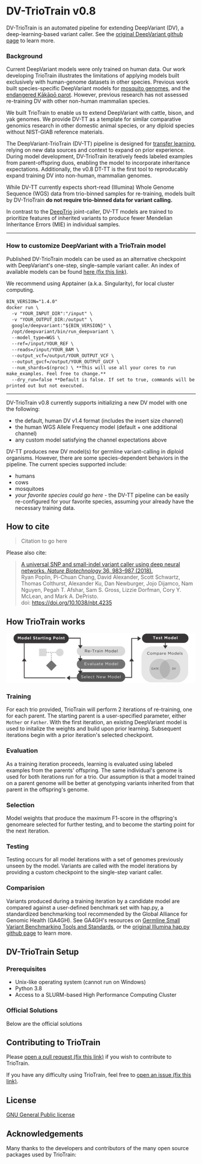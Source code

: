 # DV-TrioTrain v0.8
DV-TrioTrain is an automated pipeline for extending DeepVariant (DV), a deep-learning-based variant caller. See the [original DeepVariant github page](https://github.com/google/deepvariant) to learn more.

### Background
Current DeepVariant models were only trained on human data. Our work developing TrioTrain illustrates the limitations of applying models built exclusively with human-genome datasets in other species. Previous work built species-specific DeepVariant models for [mosquito genomes](https://google.github.io/deepvariant/posts/2018-12-05-improved-non-human-variant-calling-using-species-specific-deepvariant-models/), and the [endangered Kākāpō parot](https://www.biorxiv.org/content/10.1101/2022.10.22.513130v1.full). However, previous research has not assessed re-training DV with other non-human mammalian species. 

We built TrioTrain to enable us to extend DeepVariant with cattle, bison, and yak genomes. We provide DV-TT as a template for similar comparative genomics research in other domestic animal species, or any diploid species without NIST-GIAB reference materials. 

The DeepVariant-TrioTrain (DV-TT) pipeline is designed for [transfer learning](https://machinelearningmastery.com/transfer-learning-for-deep-learning/), relying on new data sources and context to expand on prior experience. During model development, DV-TrioTrain iteratively feeds labeled examples from parent-offspring duos, enabling the model to incorporate inheritance expectations.  Additionally, the v0.8 DT-TT is the first tool to reproducably expand training DV into non-human, mammalian genomes. 

While DV-TT currently expects short-read (Illumina) Whole Genome Sequence (WGS) data from trio-binned samples for re-training, models built by DV-TrioTrain **do not require trio-binned data for variant calling.** 

In contrast to the [DeepTrio](https://github.com/google/deepvariant/blob/r1.5/docs/deeptrio-details.md) joint-caller, DV-TT models are trained to prioritize features of inherited variants to produce fewer Mendelian Inheritance Errors (MIE) in individual samples. 

---

### How to customize DeepVariant with a TrioTrain model
Published DV-TrioTrain models can be used as an alternative checkpoint with DeepVariant's one-step, single-sample variant caller. An index of available models can be found [here (fix this link)](pretrained_models).

We recommend using Apptainer (a.k.a. Singularity), for local cluster computing.
```
BIN_VERSION="1.4.0"
docker run \
  -v "YOUR_INPUT_DIR":"/input" \
  -v "YOUR_OUTPUT_DIR:/output" \
  google/deepvariant:"${BIN_VERSION}" \
  /opt/deepvariant/bin/run_deepvariant \
  --model_type=WGS \
  --ref=/input/YOUR_REF \
  --reads=/input/YOUR_BAM \
  --output_vcf=/output/YOUR_OUTPUT_VCF \
  --output_gvcf=/output/YOUR_OUTPUT_GVCF \
  --num_shards=$(nproc) \ **This will use all your cores to run make_examples. Feel free to change.**
  --dry_run=false **Default is false. If set to true, commands will be printed out but not executed.
```

---

DV-TrioTrain v0.8 currently supports initializing a new DV model with one the following:
*   the default, human DV v1.4 format (includes the insert size channel)
*   the human WGS Allele Frequency model (default + one additional channel)
*   any custom model satisfying the channel expectations above

DV-TT produces new DV model(s) for germline variant-calling in diploid organisms. However, there are some species-dependent behaviors in the pipeline. The current species supported include:
*   humans
*   cows
*   mosquitoes
*   *your favorite species could go here* - the DV-TT pipeline can be easily re-configured for your favorite species, assuming your already have the necessary training data.

## How to cite

> Citation to go here

Please also cite:

> [A universal SNP and small-indel variant caller using deep neural networks. _Nature Biotechnology_ 36, 983–987 (2018).](https://rdcu.be/7Dhl) <br/>
Ryan Poplin, Pi-Chuan Chang, David Alexander, Scott Schwartz, Thomas Colthurst, Alexander Ku, Dan Newburger, Jojo Dijamco, Nam Nguyen, Pegah T. Afshar, Sam S. Gross, Lizzie Dorfman, Cory Y. McLean, and Mark A. DePristo.<br/>
doi: https://doi.org/10.1038/nbt.4235

## How TrioTrain works
![workflow diagram](docs/images/Workflow_Sm_Horizontal.png)

### Training
For each trio provided, TrioTrain will perform 2 iterations of re-training, one for each parent. The starting parent is a user-specified parameter, either `Mother` or `Father`. With the first iteration, an existing DeepVariant model is used to initalize the weights and build upon prior learning. Subsequent iterations begin with a prior iteration's selected checkpoint.

### Evaluation
As a training iteration proceeds, learning is evaluated using labeled examples from the parents' offspring. The same individual's genome is used for both iterations run for a trio. Our assumption is that a model trained on a parent genome will be better at genotyping variants inherited from that parent in the offspring's genome.

### Selection 
Model weights that produce the maximum F1-score in the offspring's genomeare selected for further testing, and to become the starting point for the next iteration. 

### Testing
Testing occurs for all model iterations with a set of genomes previously unseen by the model. Variants are called with the model iterations by providing a custom checkpoint to the single-step variant caller.

### Comparision
Variants produced during a training iteration by a candidate model are compared against a user-defined benchmark set with hap.py, a standardized benchmarking tool recommended by the Global Alliance for Genomic Health (GA4GH). See GA4GH's resources on [Germline Small Variant Benchmarking Tools and Standards](https://github.com/ga4gh/benchmarking-tools), or the [original Illumina hap.py github page](https://github.com/Illumina/hap.py) to learn more.

## DV-TrioTrain Setup

### Prerequisites

*   Unix-like operating system (cannot run on Windows)
*   Python 3.8
*   Access to a SLURM-based High Performance Computing Cluster

### Official Solutions

Below are the official solutions 

## Contributing to TrioTrain

Please [open a pull request (fix this link)]() if you wish to contribute to TrioTrain. 

If you have any difficulty using TrioTrain, feel free to [open an issue (fix this link)](). 

## License

[GNU General Public license](LICENSE)

## Acknowledgements

Many thanks to the developers and contributors of the many open source packages used by TrioTrain:
